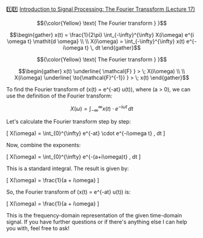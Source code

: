 :one::seven: [Introduction to Signal Processing: The Fourier Transsform (Lecture 17)](https://youtu.be/W2NkY8XlWOk)

```math
{\color{Yellow} \text{ The Fourier transform } }
```

```math
\begin{gather}
x(t) = \frac{1}{2\pi} \int_{-\infty}^{\infty} X(i\omega) e^{i \omega t} \mathit{d \omega}
\\
\\
X(i\omega) = \int_{-\infty}^{\infty} x(t) e^{-i\omega t} \, dt
\end{gather}
```


```math
{\color{Yellow} \text{ The Fourier transform } }
```

```math
\begin{gather}
x(t) \underline{ \mathcal{F} } > \; X(i\omega)
\\
\\
X(i\omega) \underline{ \to{\mathcal{F}^{-1}} } >  \; x(t)
\end{gather}
```



To find the Fourier transform of \(x(t) = e^{-at} u(t)\), where \(a > 0\), we can use the definition of the Fourier transform:

$$ X(\omega) = \int_{-\infty}^{\infty} x(t) \cdot e^{-i\omega t} \, dt $$

Let's calculate the Fourier transform step by step:

\[ X(\omega) = \int_{0}^{\infty} e^{-at} \cdot e^{-i\omega t} \, dt \]

Now, combine the exponents:

\[ X(\omega) = \int_{0}^{\infty} e^{-(a+i\omega)t} \, dt \]

This is a standard integral. The result is given by:

\[ X(\omega) = \frac{1}{a + i\omega} \]

So, the Fourier transform of \(x(t) = e^{-at} u(t)\) is:

\[ X(\omega) = \frac{1}{a + i\omega} \]

This is the frequency-domain representation of the given time-domain signal. If you have further questions or if there's anything else I can help you with, feel free to ask!
